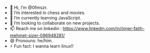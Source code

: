 - 👋 Hi, I’m @0fmszr.
- 👀 I’m interested in chess and movies.
- 🌱 I’m currently learning JavaScript.
- 🥳 I’m looking to collaborate on new projects.
- 📫 Reach me on linkedin : https://www.linkedin.com/in/ömer-fatih-mehmet-sizer-096948281/
- 😄 Pronouns: he/him.
- ⚡ Fun fact: I wanna learn linux!!

<!---
0fmszr/0fmszr is a ✨ special ✨ repository because its `README.md` (this file) appears on your GitHub profile.
You can click the Preview link to take a look at your changes.
--->
